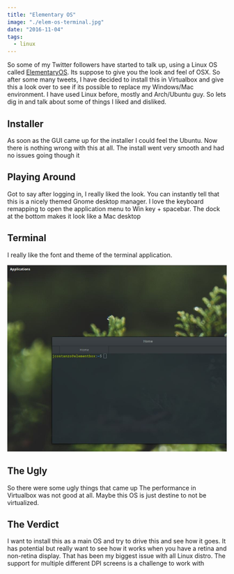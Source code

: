 ```yaml
---
title: "Elementary OS"
image: "./elem-os-terminal.jpg"
date: "2016-11-04"
tags:
  - linux
---
```


So some of my Twitter followers have started to talk up, using a Linux OS called [ElementaryOS](http://elementary.io). Its suppose to give you the look and feel of OSX. So after some many tweets, I have decided to install this in Virtualbox and give this a look over to see if its possible to replace my Windows/Mac environment. I have used Linux before, mostly and Arch/Ubuntu guy. So lets dig in and talk about some of things I liked and disliked.

## Installer

As soon as the GUI came up for the installer I could feel the Ubuntu. Now there is nothing wrong with this at all. The install went very smooth and had no issues going though it

## Playing Around

Got to say after logging in, I really liked the look. You can instantly tell that this is a nicely themed Gnome desktop manager. I love the keyboard remapping to open the application menu to Win key + spacebar. The dock at the bottom makes it look like a Mac desktop

## Terminal

I really like the font and theme of the terminal application.

![Terminal on Elementary OS](./elem-os-terminal.jpg)

## The Ugly

So there were some ugly things that came up The performance in Virtualbox was not good at all. Maybe this OS is just destine to not be virtualized.

## The Verdict

I want to install this as a main OS and try to drive this and see how it goes. It has potential but really want to see how it works when you have a retina and non-retina display. That has been my biggest issue with all Linux distro. The support for multiple different DPI screens is a challenge to work with
